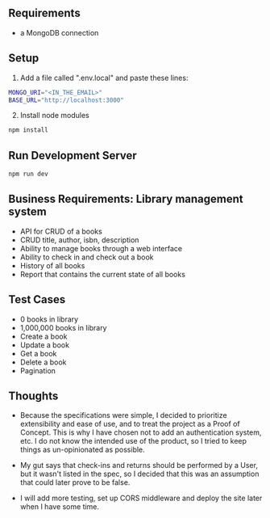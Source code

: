 ## Requirements

- a MongoDB connection

## Setup

1. Add a file called ".env.local" and paste these lines:

```bash
MONGO_URI="<IN_THE_EMAIL>"
BASE_URL="http://localhost:3000"
```

2. Install node modules

```bash
npm install
```

## Run Development Server

```bash
npm run dev
```

## Business Requirements: Library management system

- API for CRUD of a books
- CRUD title, author, isbn, description
- Ability to manage books through a web interface
- Ability to check in and check out a book
- History of all books
- Report that contains the current state of all books

## Test Cases

- 0 books in library
- 1,000,000 books in library
- Create a book
- Update a book
- Get a book
- Delete a book
- Pagination

## Thoughts

- Because the specifications were simple, I decided to prioritize extensibility and ease of use, and to treat the project as a Proof of Concept. This is why I have chosen not to add an authentication system, etc. I do not know the intended use of the product, so I tried to keep things as un-opinionated as possible.

- My gut says that check-ins and returns should be performed by a User, but it wasn't listed in the spec, so I decided that this was an assumption that could later prove to be false.

- I will add more testing, set up CORS middleware and deploy the site later when I have some time.
